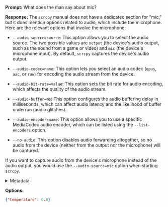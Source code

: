 **Prompt:**
What does the man say about mic?

**Response:**
The `scrcpy` manual does not have a dedicated section for "mic," but it does mention options related to audio, which include the microphone. Here are the relevant options that involve the microphone:

- `--audio-source=source`: This option allows you to select the audio source. The two possible values are `output` (the device's audio output, such as the sound from a game or video) and `mic` (the device's microphone input). By default, `scrcpy` captures the device's audio output.

- `--audio-codec=name`: This option lets you select an audio codec (`opus`, `aac`, or `raw`) for encoding the audio stream from the device.

- `--audio-bit-rate=value`: This option sets the bit rate for audio encoding, which affects the quality of the audio stream.

- `--audio-buffer=ms`: This option configures the audio buffering delay in milliseconds, which can affect audio latency and the likelihood of buffer underrun (audio glitches).

- `--audio-encoder=name`: This option allows you to use a specific MediaCodec audio encoder, which can be listed using the `--list-encoders` option.

- `--no-audio`: This option disables audio forwarding altogether, so no audio from the device (neither from the output nor the microphone) will be captured.

If you want to capture audio from the device's microphone instead of the audio output, you would use the `--audio-source=mic` option when starting `scrcpy`.

<details><summary>Metadata</summary>

- Duration: 10120 ms
- Datetime: 2023-11-14T21:34:01.187481
- Model: gpt-4-1106-preview

</details>

**Options:**
```json
{"temperature": 0.0}
```


